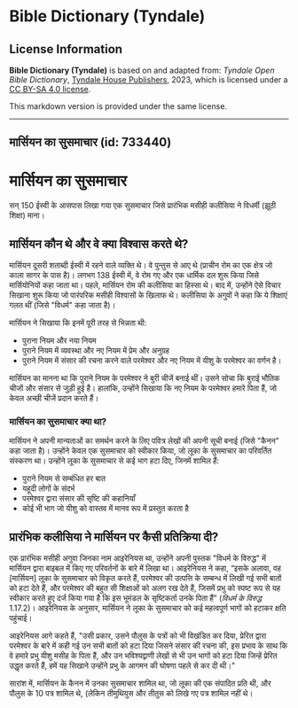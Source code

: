 # Bible Dictionary (Tyndale)

## License Information

**Bible Dictionary (Tyndale)** is based on and adapted from: _Tyndale Open Bible Dictionary_, [Tyndale House Publishers](https://tyndaleopenresources.com/), 2023, which is licensed under a [CC BY-SA 4.0 license](https://creativecommons.org/licenses/by-sa/4.0/legalcode.en).

This markdown version is provided under the same license.



--------------------------------

## मार्सियन का सुसमाचार (id: 733440)

मार्सियन का सुसमाचार
====================

सन् 150 ईस्वी के आसपास लिखा गया एक सुसमाचार जिसे प्रारंभिक मसीही कलीसिया ने विधर्मी (झूठी शिक्षा) माना।

मार्सियन कौन थे और वे क्या विश्वास करते थे?
-------------------------------------------

मार्सियन दूसरी शताब्दी ईस्वी में रहने वाले व्यक्ति थे। वे पुन्तुस से आए थे (प्राचीन रोम का एक क्षेत्र जो काला सागर के पास है)। लगभग 138 ईस्वी में, वे रोम गए और एक धार्मिक दल शुरू किया जिसे मार्सियोनियों कहा जाता था। पहले, मार्सियन रोम की कलीसिया का हिस्सा थे। बाद में, उन्होंने ऐसे विचार सिखाना शुरू किया जो पारंपरिक मसीही विश्वासों के खिलाफ थे। कलीसिया के अगुवों ने कहा कि ये शिक्षाएं गलत थीं (जिसे "विधर्म" कहा जाता है)।

मार्सियन ने सिखाया कि इनमें पूरी तरह से भिन्नता थी:

* पुराना नियम और नया नियम
* पुराने नियम में व्यवस्था और नए नियम में प्रेम और अनुग्रह
* पुराने नियम में संसार की रचना करने वाले परमेश्वर और नए नियम में यीशु के परमेश्वर का वर्णन है।

मार्सियन का मानना था कि पुराने नियम के परमेश्वर ने बुरी चीजें बनाई थीं। उसने सोचा कि बुराई भौतिक चीजों और संसार से जुड़ी हुई है। हालांकि, उन्होंने सिखाया कि नए नियम के परमेश्वर हमारे पिता हैं, जो केवल अच्छी चीजें प्रदान करते हैं।

### मार्सियन का सुसमाचार क्या था?

मार्सियन ने अपनी मान्यताओं का समर्थन करने के लिए पवित्र लेखों की अपनी सूची बनाई (जिसे "कैनन" कहा जाता है)। उन्होंने केवल एक सुसमाचार को स्वीकार किया, जो लूका के सुसमाचार का परिवर्तित संस्करण था। उन्होंने लूका के सुसमाचार से कई भाग हटा दिए, जिनमें शामिल हैं:

* पुराने नियम से सम्बंधित हर बात
* यहूदी लोगों के संदर्भ
* परमेश्वर द्वारा संसार की सृष्टि की कहानियाँ
* कोई भी भाग जो यीशु को वास्तव में मानव रूप में प्रस्तुत करता है

प्रारंभिक कलीसिया ने मार्सियन पर कैसी प्रतिक्रिया दी?
-----------------------------------------------------

एक प्रारंभिक मसीही अगुवा जिनका नाम आइरेनियस था, उन्होंने अपनी पुस्तक "विधर्म के विरुद्ध" में मार्सियन द्वारा बाइबल में किए गए परिवर्तनों के बारे में लिखा था। आइरेनियस ने कहा, “इसके अलावा, वह \[मार्सियन] लूका के सुसमाचार को विकृत करते हैं, परमेश्वर की उत्पत्ति के सम्बन्ध में लिखी गई सभी बातों को हटा देते हैं, और परमेश्वर की बहुत सी शिक्षाओं को अलग रख देते हैं, जिसमें प्रभु को स्पष्ट रूप से यह स्वीकार करते हुए दर्ज किया गया है कि इस भूमंडल के सृष्टिकर्ता उनके पिता हैं” (*विधर्म के विरुद्ध* 1\.17\.2\)। आइरेनियस के अनुसार, मार्सियन ने लूका के सुसमाचार को कई महत्वपूर्ण भागों को हटाकर क्षति पहुंचाई।

आइरेनियस आगे कहते हैं, "उसी प्रकार, उसने पौलुस के पत्रों को भी विखंडित कर दिया, प्रेरित द्वारा परमेश्वर के बारे में कही गई उन सभी बातों को हटा दिया जिसने संसार की रचना की, इस प्रभाव के साथ कि वे हमारे प्रभु यीशु मसीह के पिता हैं, और उन भविश्यद्वाणी लेखों से भी उन भागों को हटा दिया जिन्हें प्रेरित उद्धृत करते हैं, हमें यह सिखाने उन्होंने प्रभु के आगमन की घोषणा पहले से कर दी थी।"

सारांश में, मार्सियन के कैनन में उनका सुसमाचार शामिल था, जो लूका की एक संपादित प्रति थी, और पौलुस के 10 पत्र शामिल थे, (लेकिन तीमुथियुस और तीतुस को लिखे गए पत्र शामिल नहीं थे।


